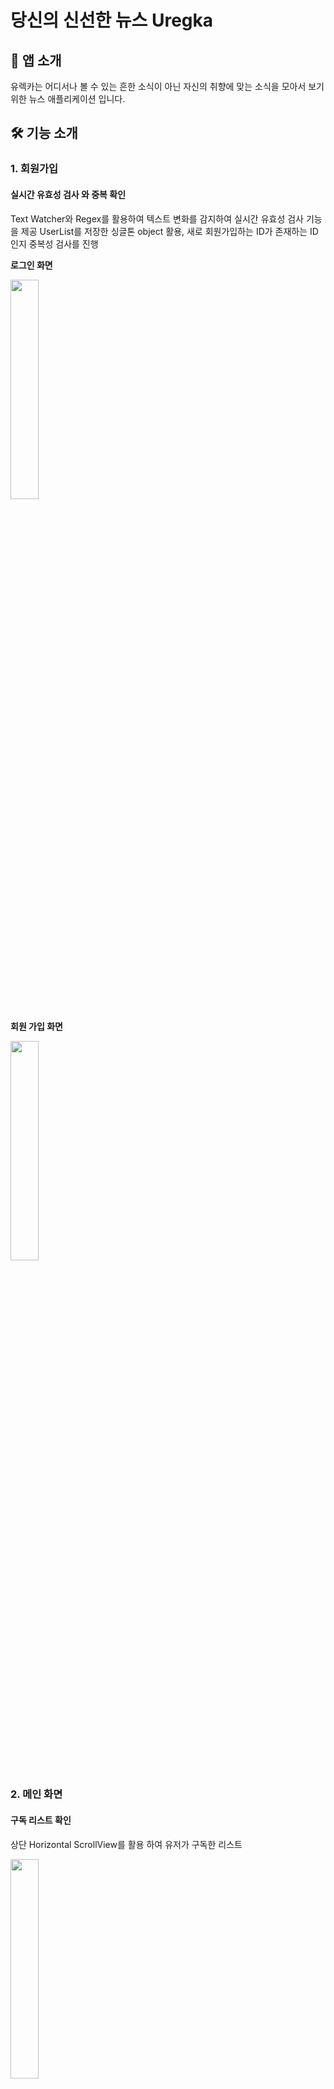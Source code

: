 # 당신의 신선한 뉴스 Uregka

## 🙌  앱 소개
유렉카는 어디서나 볼 수 있는 흔한 소식이 아닌 자신의 취향에 맞는 소식을 모아서 보기 위한 뉴스 애플리케이션 입니다.


## 🛠 기능 소개

### 1. 회원가입
#### 실시간 유효성 검사 와 중복 확인
Text Watcher와 Regex를 활용하여 텍스트 변화를 감지하여 실시간 유효성 검사 기능을 제공
UserList를 저장한 싱글톤 object 활용, 새로 회원가입하는 ID가 존재하는 ID인지 중복성 검사를 진행

**로그인 화면**

<img src="https://github.com/IDKOS1/Uregka/assets/114373070/457b2f71-52bf-46ce-8ee9-997a661f8e73" width="30%" height="30%" />



**회원 가입 화면**

<img src="https://github.com/IDKOS1/Uregka/assets/114373070/f2def567-a174-4e2a-90f9-24091d06c6b7" width="30%" height="30%" />


<br>


### 2. 메인 화면
#### 구독 리스트 확인
상단 Horizontal ScrollView를 활용 하여 유저가 구독한 리스트

<img src="https://github.com/IDKOS1/Uregka/assets/114373070/b3eebc2a-fc9e-40d6-85bc-f280c15a8c2e" width="30%" height="30%" />


#### 뉴스 피드 스크롤
스크롤 뷰를 활용, 한눈에 보기 쉬운 뉴스를 메인화면에서 바로 확인 가능

<img src="https://github.com/IDKOS1/Uregka/assets/114373070/d076b6d2-d2d9-48da-8edf-7511ef017558" width="30%" height="30%" />


#### 애니매이션 기능
상단 구독리스트 또는, 뉴스 피드를 클릭했을 때 자연스러운 화면전환 애니매이션 기능

**구독 리스트 애니매이션**

<img src="https://github.com/IDKOS1/Uregka/assets/114373070/1969ebc5-3c8c-4934-929f-55b8d15d531c" width="30%" height="30%" />


**뉴스 피드 애니매이션**

<img src="https://github.com/IDKOS1/Uregka/assets/114373070/1811a0c3-2db7-4000-a3da-2b9b0d0b5677" width="30%" height="30%" />


<br>


### 3. 구독 리스트
#### 유저가 구독한 리스트를 카드뷰 형식으로 프로필 사진, 아이디, 닉네임, 한줄소개를 한눈에 보기 쉽게 구성

<img src="https://github.com/IDKOS1/Uregka/assets/114373070/713e451a-4c8e-47de-96e8-a130abf3825e" width="30%" height="30%" />


### 4. 다크 테마 적용

<img src="https://github.com/IDKOS1/Uregka/assets/114373070/f1fee21c-15f8-4570-b8bc-84f0161d2fd3" width="30%" height="30%" />


### 5. 영문 버전

<img src="https://github.com/IDKOS1/Uregka/assets/114373070/60d1a187-985e-4588-9166-caa1bce6c41a" width="30%" height="30%" />
